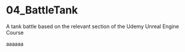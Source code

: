 # 04_BattleTank
A tank battle based on the relevant section of the Udemy Unreal Engine Course

aaaaaa
